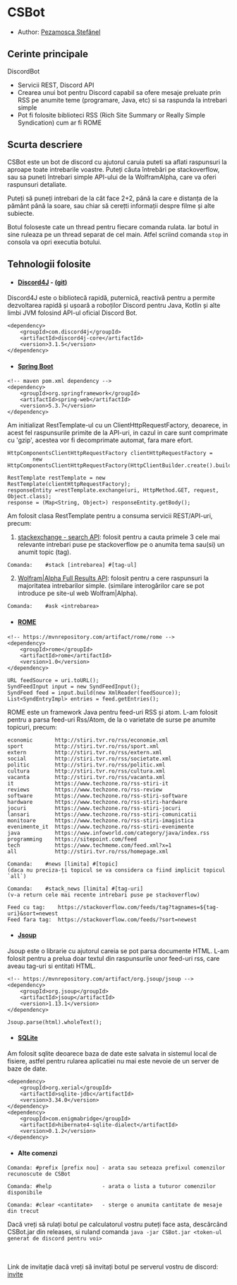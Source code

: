 # CSBot

-   Author: [Pezamosca Ștefănel](https://github.com/StefanPEZA)

## Cerinte principale

DiscordBot
-  Servicii REST, Discord API<br>
-  Crearea unui bot pentru Discord capabil sa ofere mesaje preluate prin RSS
    pe anumite teme (programare, Java, etc) si sa raspunda la intrebari simple
-  Pot fi folosite biblioteci RSS (Rich Site Summary or Really Simple
    Syndication) cum ar fi ROME

## Scurta descriere

CSBot este un bot de discord cu ajutorul caruia puteti sa aflati raspunsuri la aproape toate intrebarile voastre. Puteți căuta întrebări pe stackoverflow, sau sa puneti întrebari simple API-ului de la WolframAlpha, care va oferi raspunsuri detaliate.

Puteți să puneți intrebari de la cât face 2+2, până la care e distanța de la pământ până la soare, sau chiar să cerețti informații despre filme și alte subiecte.

Botul foloseste cate un thread pentru fiecare comanda rulata. Iar botul in sine ruleaza pe un thread separat de cel main. Atfel scriind comanda ` stop ` in consola va opri executia botului.

## Tehnologii folosite

-   #### [Discord4J](https://discord4j.com/) - [(git)](https://github.com/Discord4J/Discord4J)

Discord4J este o bibliotecă rapidă, puternică, reactivă pentru a permite dezvoltarea rapidă și ușoară a roboților Discord pentru Java, Kotlin și alte limbi JVM folosind API-ul oficial Discord Bot.

```
<dependency>
    <groupId>com.discord4j</groupId>
    <artifactId>discord4j-core</artifactId>
    <version>3.1.5</version>
</dependency>
```

-   #### [Spring Boot](https://spring.io/)

```
<!-- maven pom.xml dependency -->
<dependency>
    <groupId>org.springframework</groupId>
    <artifactId>spring-web</artifactId>
    <version>5.3.7</version>
</dependency>
```

Am initializat RestTemplate-ul cu un ClientHttpRequestFactory, deoarece, in acest fel raspunsurile primite de la API-uri, in cazul in care sunt comprimate cu 'gzip', acestea vor fi decomprimate automat, fara mare efort.

```
HttpComponentsClientHttpRequestFactory clientHttpRequestFactory =
        new HttpComponentsClientHttpRequestFactory(HttpClientBuilder.create().build());

RestTemplate restTemplate = new RestTemplate(clientHttpRequestFactory);
responseEntity =restTemplate.exchange(uri, HttpMethod.GET, request, Object.class);
response = (Map<String, Object>) responseEntity.getBody();
```

Am folosit clasa RestTemplate pentru a consuma servicii REST/API-uri, precum:

1. [stackexchange - search API](https://api.stackexchange.com/docs/search): folosit pentru a cauta primele 3 cele mai relevante intrebari puse pe stackoverflow pe o anumita tema sau(si) un anumit topic (tag).

```
Comanda:    #stack [intrebarea] #[tag-ul]
```

2. [Wolfram|Alpha Full Results API](https://products.wolframalpha.com/api/documentation/): folosit pentru a cere raspunsuri la majoritatea intrebarilor simple. (similare interogărilor care se pot introduce pe site-ul web Wolfram|Alpha).

```
Comanda:    #ask <intrebarea>
```

-   #### [ROME](https://rometools.github.io/rome/)

```
<!-- https://mvnrepository.com/artifact/rome/rome -->
<dependency>
    <groupId>rome</groupId>
    <artifactId>rome</artifactId>
    <version>1.0</version>
</dependency>
```

```
URL feedSource = uri.toURL();
SyndFeedInput input = new SyndFeedInput();
SyndFeed feed = input.build(new XmlReader(feedSource));
List<SyndEntryImpl> entries = feed.getEntries();
```

ROME este un framework Java pentru feed-uri RSS și atom. L-am folosit pentru a parsa feed-uri Rss/Atom, de la o varietate de surse pe anumite topicuri, precum:

```
economic       http://stiri.tvr.ro/rss/economie.xml
sport          http://stiri.tvr.ro/rss/sport.xml
extern         http://stiri.tvr.ro/rss/extern.xml
social         http://stiri.tvr.ro/rss/societate.xml
politic        http://stiri.tvr.ro/rss/politic.xml
cultura        http://stiri.tvr.ro/rss/cultura.xml
vacanta        http://stiri.tvr.ro/rss/vacanta.xml
it             https://www.techzone.ro/rss-stiri-it
reviews        https://www.techzone.ro/rss-review
software       https://www.techzone.ro/rss-stiri-software
hardware       https://www.techzone.ro/rss-stiri-hardware
jocuri         https://www.techzone.ro/rss-stiri-jocuri
lansari        https://www.techzone.ro/rss-stiri-comunicatii
monitoare      https://www.techzone.ro/rss-stiri-imagistica
evenimente_it  https://www.techzone.ro/rss-stiri-evenimente
java           https://www.infoworld.com/category/java/index.rss
programming    https://sitepoint.com/feed
tech           https://www.techmeme.com/feed.xml?x=1
all            http://stiri.tvr.ro/rss/homepage.xml
```

```
Comanda:    #news [limita] #[topic]
(daca nu preciza-ți topicul se va considera ca fiind implicit topicul `all`)
```

```
Comanda:    #stack_news [limita] #[tag-uri]
(v-a return cele mai recente intrebari puse pe stackoverflow)

Feed cu tag:    https://stackoverflow.com/feeds/tag?tagnames=${tag-uri}&sort=newest
Feed fara tag:  https://stackoverflow.com/feeds/?sort=newest
```

-   #### [Jsoup](https://jsoup.org/)

Jsoup este o librarie cu ajutorul careia se pot parsa documente HTML. L-am folosit pentru a prelua doar textul din raspunsurile unor feed-uri rss, care aveau tag-uri si entitati HTML.

```
<!-- https://mvnrepository.com/artifact/org.jsoup/jsoup -->
<dependency>
    <groupId>org.jsoup</groupId>
    <artifactId>jsoup</artifactId>
    <version>1.13.1</version>
</dependency>
```

```
Jsoup.parse(html).wholeText();
```

-   #### [SQLite](https://sqlite.org/index.html)
Am folosit sqlite deoarece baza de date este salvata in sistemul local de fisiere, astfel pentru rularea aplicatiei nu mai este nevoie de un server de baze de date.

```
<dependency>
    <groupId>org.xerial</groupId>
    <artifactId>sqlite-jdbc</artifactId>
    <version>3.34.0</version>
</dependency>
<dependency>
    <groupId>com.enigmabridge</groupId>
    <artifactId>hibernate4-sqlite-dialect</artifactId>
    <version>0.1.2</version>
</dependency>
```

-   #### Alte comenzi

```
Comanda: #prefix [prefix nou] - arata sau seteaza prefixul comenzilor recunoscute de CSBot

Comanda: #help                - arata o lista a tuturor comenzilor disponibile

Comanda: #clear <cantitate>   - sterge o anumita cantitate de mesaje din trecut
```

Dacă vreți să rulați botul pe calculatorul vostru puteți face asta, descărcând CSBot.jar din releases, si ruland comanda ` java -jar CSBot.jar <token-ul generat de discord pentru voi> `

<br><br>
Link de invitație dacă vreți să invitați botul pe serverul vostru de discord: [invite](https://discord.com/api/oauth2/authorize?client_id=848884594450366484&permissions=8&scope=bot)

